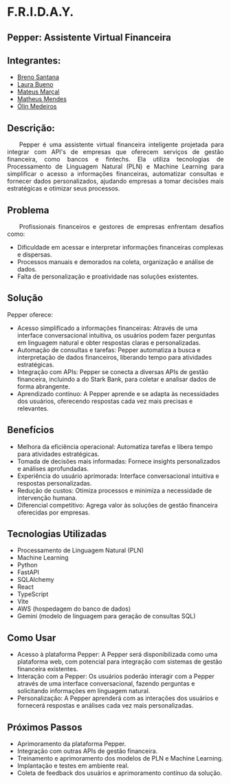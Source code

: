 # F.R.I.D.A.Y.

## Pepper: Assistente Virtual Financeira

## Integrantes:
- <a href="https://www.linkedin.com/in/breno-santana-4a1912228/">Breno Santana</a>
- <a href="https://www.linkedin.com/in/laura-p-bueno/">Laura Bueno</a>
- <a href="https://www.linkedin.com/in/mateus-mar%C3%A7al/">Mateus Marçal</a>
- <a href="https://www.linkedin.com/in/matheusmeendes/">Matheus Mendes</a>
- <a href="https://www.linkedin.com/in/olincosta/">Ólin Medeiros</a>

## Descrição:

<p align="justify"> 
&emsp;&emsp;Pepper é uma assistente virtual financeira inteligente projetada para integrar com API's de empresas que oferecem serviços de gestão financeira, como bancos e fintechs. Ela utiliza tecnologias de Processamento de Linguagem Natural (PLN) e Machine Learning para simplificar o acesso a informações financeiras, automatizar consultas e fornecer dados personalizados, ajudando empresas a tomar decisões mais estratégicas e otimizar seus processos.
</p>

## Problema

<p align="justify"> 
&emsp;&emsp;Profissionais financeiros e gestores de empresas enfrentam desafios como:
</p>

- Dificuldade em acessar e interpretar informações financeiras complexas e dispersas.
- Processos manuais e demorados na coleta, organização e análise de dados.
- Falta de personalização e proatividade nas soluções existentes.

## Solução

Pepper oferece:

- Acesso simplificado a informações financeiras: Através de uma interface conversacional intuitiva, os usuários podem fazer perguntas em linguagem natural e obter respostas claras e personalizadas.
- Automação de consultas e tarefas: Pepper automatiza a busca e interpretação de dados financeiros, liberando tempo para atividades estratégicas.
- Integração com APIs: Pepper se conecta a diversas APIs de gestão financeira, incluindo a do Stark Bank, para coletar e analisar dados de forma abrangente.
- Aprendizado contínuo: A Pepper aprende e se adapta às necessidades dos usuários, oferecendo respostas cada vez mais precisas e relevantes.

## Benefícios

- Melhora da eficiência operacional: Automatiza tarefas e libera tempo para atividades estratégicas.
- Tomada de decisões mais informadas: Fornece insights personalizados e análises aprofundadas.
- Experiência do usuário aprimorada: Interface conversacional intuitiva e respostas personalizadas.
- Redução de custos: Otimiza processos e minimiza a necessidade de intervenção humana.
- Diferencial competitivo: Agrega valor às soluções de gestão financeira oferecidas por empresas.

## Tecnologias Utilizadas

- Processamento de Linguagem Natural (PLN)
- Machine Learning
- Python
- FastAPI
- SQLAlchemy
- React
- TypeScript
- Vite
- AWS (hospedagem do banco de dados)
- Gemini (modelo de linguagem para geração de consultas SQL)

## Como Usar

- Acesso à plataforma Pepper: A Pepper será disponibilizada como uma plataforma web, com potencial para integração com sistemas de gestão financeira existentes.
- Interação com a Pepper: Os usuários poderão interagir com a Pepper através de uma interface conversacional, fazendo perguntas e solicitando informações em linguagem natural.
- Personalização: A Pepper aprenderá com as interações dos usuários e fornecerá respostas e análises cada vez mais personalizadas.

## Próximos Passos

- Aprimoramento da plataforma Pepper.
- Integração com outras APIs de gestão financeira.
- Treinamento e aprimoramento dos modelos de PLN e Machine Learning.
- Implantação e testes em ambiente real.
- Coleta de feedback dos usuários e aprimoramento contínuo da solução.
